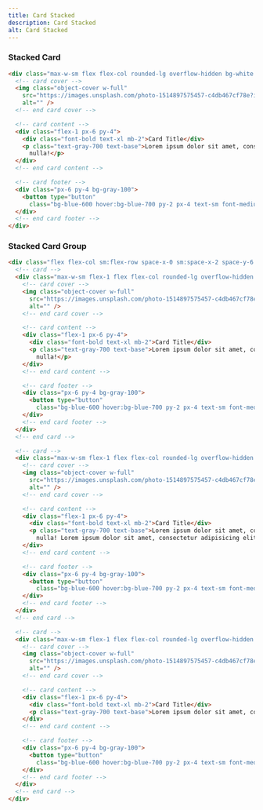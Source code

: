 ```yaml
---
title: Card Stacked
description: Card Stacked
alt: Card Stacked
---
```


<h3 class="section-header">Stacked Card</h3>

<base-snippet :centered_preview="false" custom_preview_class="flex items-center justify-center bg-indigo-50 p-4">

  <template v-slot:preview>
    <!-- card -->
    <div class="max-w-sm flex flex-col rounded-lg overflow-hidden bg-white shadow-lg">
      <!-- card cover -->
      <img class="object-cover w-full"
        src="https://images.unsplash.com/photo-1514897575457-c4db467cf78e?ixid=MnwxMjA3fDB8MHxwaG90by1wYWdlfHx8fGVufDB8fHx8&ixlib=rb-1.2.1&auto=format&fit=crop&w=384"
        alt="" />
      <!-- end card cover -->
      <!-- card content -->
      <div class="flex-1 px-6 py-4">
        <div class="font-bold text-xl mb-2">Card Title</div>
        <p class="text-gray-700 text-base">Lorem ipsum dolor sit amet, consectetur adipisicing elit. Voluptatibus quia,
          nulla!</p>
      </div>
      <!-- end card content -->
      <!-- card footer -->
      <div class="px-6 py-4 bg-gray-100">
        <button type="button"
          class="bg-blue-600 hover:bg-blue-700 py-2 px-4 text-sm font-medium text-white border border-transparent rounded-lg focus:outline-none">Action</button>
      </div>
      <!-- end card footer -->
    </div>
    <!-- end card -->
  </template>

  ```html
  <div class="max-w-sm flex flex-col rounded-lg overflow-hidden bg-white shadow">
    <!-- card cover -->
    <img class="object-cover w-full"
      src="https://images.unsplash.com/photo-1514897575457-c4db467cf78e?ixid=MnwxMjA3fDB8MHxwaG90by1wYWdlfHx8fGVufDB8fHx8&ixlib=rb-1.2.1&auto=format&fit=crop&w=384"
      alt="" />
    <!-- end card cover -->

    <!-- card content -->
    <div class="flex-1 px-6 py-4">
      <div class="font-bold text-xl mb-2">Card Title</div>
      <p class="text-gray-700 text-base">Lorem ipsum dolor sit amet, consectetur adipisicing elit. Voluptatibus quia,
        nulla!</p>
    </div>
    <!-- end card content -->

    <!-- card footer -->
    <div class="px-6 py-4 bg-gray-100">
      <button type="button"
        class="bg-blue-600 hover:bg-blue-700 py-2 px-4 text-sm font-medium text-white border border-transparent rounded-lg focus:outline-none">Action</button>
    </div>
    <!-- end card footer -->
  </div>
  ```

  <template v-slot:source>
    <a class="btn btn-primary btn-lg" href="https://play.tailwindcss.com/IqCM8jM1Q0">Live Edit</a>
  </template>

</base-snippet>

<h3 class="section-header">Stacked Card Group</h3>

<base-snippet :centered_preview="false" custom_preview_class="flex items-center justify-center bg-indigo-50 p-4">

  <template v-slot:preview>
    <div class="flex flex-col sm:flex-row space-x-0 sm:space-x-2 space-y-6 sm:space-y-0">
      <!-- card -->
      <div class="max-w-sm flex-1 flex flex-col rounded-lg overflow-hidden bg-white shadow">
        <!-- card cover -->
        <img class="object-cover w-full"
          src="https://images.unsplash.com/photo-1514897575457-c4db467cf78e?ixid=MnwxMjA3fDB8MHxwaG90by1wYWdlfHx8fGVufDB8fHx8&ixlib=rb-1.2.1&auto=format&fit=crop&w=384"
          alt="" />
        <!-- end card cover -->
        <!-- card content -->
        <div class="flex-1 px-6 py-4">
          <div class="font-bold text-xl mb-2">Card Title</div>
          <p class="text-gray-700 text-base">Lorem ipsum dolor sit amet, consectetur adipisicing elit. Voluptatibus
            quia,
            nulla!</p>
        </div>
        <!-- end card content -->
        <!-- card footer -->
        <div class="px-6 py-4 bg-gray-100">
          <button type="button"
            class="bg-blue-600 hover:bg-blue-700 py-2 px-4 text-sm font-medium text-white border border-transparent rounded-lg focus:outline-none">Action</button>
        </div>
        <!-- end card footer -->
      </div>
      <!-- end card -->
      <!-- card -->
      <div class="max-w-sm flex-1 flex flex-col rounded-lg overflow-hidden bg-white shadow">
        <!-- card cover -->
        <img class="object-cover w-full"
          src="https://images.unsplash.com/photo-1514897575457-c4db467cf78e?ixid=MnwxMjA3fDB8MHxwaG90by1wYWdlfHx8fGVufDB8fHx8&ixlib=rb-1.2.1&auto=format&fit=crop&w=384"
          alt="" />
        <!-- end card cover -->
        <!-- card content -->
        <div class="flex-1 px-6 py-4">
          <div class="font-bold text-xl mb-2">Card Title</div>
          <p class="text-gray-700 text-base">Lorem ipsum dolor sit amet, consectetur adipisicing elit. Voluptatibus
            quia,
            nulla! Lorem ipsum dolor sit amet, consectetur adipisicing elit. Voluptatibus quia, nulla!</p>
        </div>
        <!-- end card content -->
        <!-- card footer -->
        <div class="px-6 py-4 bg-gray-100">
          <button type="button"
            class="bg-blue-600 hover:bg-blue-700 py-2 px-4 text-sm font-medium text-white border border-transparent rounded-lg focus:outline-none">Action</button>
        </div>
        <!-- end card footer -->
      </div>
      <!-- end card -->
      <!-- card -->
      <div class="max-w-sm flex-1 flex flex-col rounded-lg overflow-hidden bg-white shadow">
        <!-- card cover -->
        <img class="object-cover w-full"
          src="https://images.unsplash.com/photo-1514897575457-c4db467cf78e?ixid=MnwxMjA3fDB8MHxwaG90by1wYWdlfHx8fGVufDB8fHx8&ixlib=rb-1.2.1&auto=format&fit=crop&w=384"
          alt="" />
        <!-- end card cover -->
        <!-- card content -->
        <div class="flex-1 px-6 py-4">
          <div class="font-bold text-xl mb-2">Card Title</div>
          <p class="text-gray-700 text-base">Lorem ipsum dolor sit amet, consectetur adipisicing elit.</p>
        </div>
        <!-- end card content -->
        <!-- card footer -->
        <div class="px-6 py-4 bg-gray-100">
          <button type="button"
            class="bg-blue-600 hover:bg-blue-700 py-2 px-4 text-sm font-medium text-white border border-transparent rounded-lg focus:outline-none">Action</button>
        </div>
        <!-- end card footer -->
      </div>
      <!-- end card -->
    </div>
  </template>

  ```html
  <div class="flex flex-col sm:flex-row space-x-0 sm:space-x-2 space-y-6 sm:space-y-0">
    <!-- card -->
    <div class="max-w-sm flex-1 flex flex-col rounded-lg overflow-hidden bg-white shadow">
      <!-- card cover -->
      <img class="object-cover w-full"
        src="https://images.unsplash.com/photo-1514897575457-c4db467cf78e?ixid=MnwxMjA3fDB8MHxwaG90by1wYWdlfHx8fGVufDB8fHx8&ixlib=rb-1.2.1&auto=format&fit=crop&w=384"
        alt="" />
      <!-- end card cover -->

      <!-- card content -->
      <div class="flex-1 px-6 py-4">
        <div class="font-bold text-xl mb-2">Card Title</div>
        <p class="text-gray-700 text-base">Lorem ipsum dolor sit amet, consectetur adipisicing elit. Voluptatibus quia,
          nulla!</p>
      </div>
      <!-- end card content -->

      <!-- card footer -->
      <div class="px-6 py-4 bg-gray-100">
        <button type="button"
          class="bg-blue-600 hover:bg-blue-700 py-2 px-4 text-sm font-medium text-white border border-transparent rounded-lg focus:outline-none">Action</button>
      </div>
      <!-- end card footer -->
    </div>
    <!-- end card -->

    <!-- card -->
    <div class="max-w-sm flex-1 flex flex-col rounded-lg overflow-hidden bg-white shadow">
      <!-- card cover -->
      <img class="object-cover w-full"
        src="https://images.unsplash.com/photo-1514897575457-c4db467cf78e?ixid=MnwxMjA3fDB8MHxwaG90by1wYWdlfHx8fGVufDB8fHx8&ixlib=rb-1.2.1&auto=format&fit=crop&w=384"
        alt="" />
      <!-- end card cover -->

      <!-- card content -->
      <div class="flex-1 px-6 py-4">
        <div class="font-bold text-xl mb-2">Card Title</div>
        <p class="text-gray-700 text-base">Lorem ipsum dolor sit amet, consectetur adipisicing elit. Voluptatibus quia,
          nulla! Lorem ipsum dolor sit amet, consectetur adipisicing elit. Voluptatibus quia, nulla!</p>
      </div>
      <!-- end card content -->

      <!-- card footer -->
      <div class="px-6 py-4 bg-gray-100">
        <button type="button"
          class="bg-blue-600 hover:bg-blue-700 py-2 px-4 text-sm font-medium text-white border border-transparent rounded-lg focus:outline-none">Action</button>
      </div>
      <!-- end card footer -->
    </div>
    <!-- end card -->

    <!-- card -->
    <div class="max-w-sm flex-1 flex flex-col rounded-lg overflow-hidden bg-white shadow">
      <!-- card cover -->
      <img class="object-cover w-full"
        src="https://images.unsplash.com/photo-1514897575457-c4db467cf78e?ixid=MnwxMjA3fDB8MHxwaG90by1wYWdlfHx8fGVufDB8fHx8&ixlib=rb-1.2.1&auto=format&fit=crop&w=384"
        alt="" />
      <!-- end card cover -->

      <!-- card content -->
      <div class="flex-1 px-6 py-4">
        <div class="font-bold text-xl mb-2">Card Title</div>
        <p class="text-gray-700 text-base">Lorem ipsum dolor sit amet, consectetur adipisicing elit.</p>
      </div>
      <!-- end card content -->

      <!-- card footer -->
      <div class="px-6 py-4 bg-gray-100">
        <button type="button"
          class="bg-blue-600 hover:bg-blue-700 py-2 px-4 text-sm font-medium text-white border border-transparent rounded-lg focus:outline-none">Action</button>
      </div>
      <!-- end card footer -->
    </div>
    <!-- end card -->
  </div>
  ```

  <template v-slot:source>
    <a class="btn btn-primary btn-lg" href="https://play.tailwindcss.com/IqCM8jM1Q0">Live Edit</a>
  </template>

</base-snippet>

<related-ui search_key="card"></related-ui>
